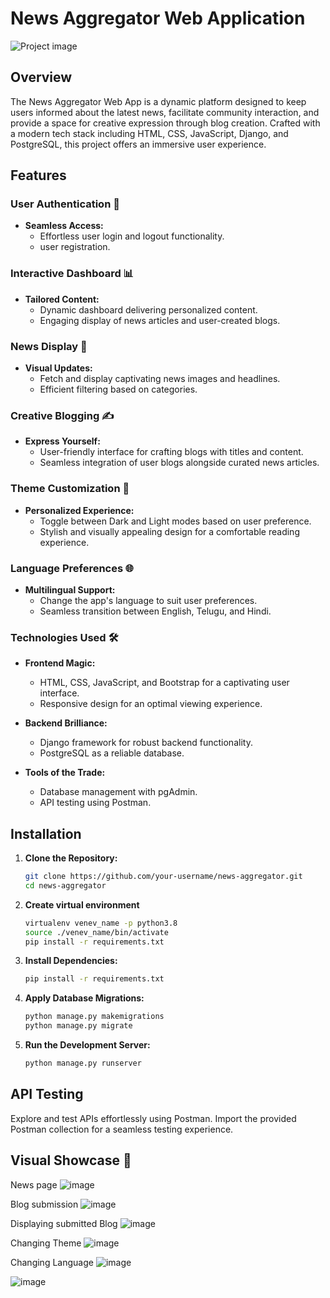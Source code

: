 # News Aggregator Web Application

![Project image](https://github.com/Pramod025/News-Aggregator-Webapp/assets/57028365/c7157351-9c00-4287-8438-5875716690c8)

## Overview

The News Aggregator Web App is a dynamic platform designed to keep users informed about the latest news, facilitate community interaction, and provide a space for creative expression through blog creation. Crafted with a modern tech stack including HTML, CSS, JavaScript, Django, and PostgreSQL, this project offers an immersive user experience.

## Features

### User Authentication 🚀

- **Seamless Access:**
  - Effortless user login and logout functionality.
  - user registration.

### Interactive Dashboard 📊

- **Tailored Content:**
  - Dynamic dashboard delivering personalized content.
  - Engaging display of news articles and user-created blogs.

### News Display 📰

- **Visual Updates:**
  - Fetch and display captivating news images and headlines.
  - Efficient filtering based on categories.

### Creative Blogging ✍️

- **Express Yourself:**
  - User-friendly interface for crafting blogs with titles and content.
  - Seamless integration of user blogs alongside curated news articles.

### Theme Customization 🌈

- **Personalized Experience:**
  - Toggle between Dark and Light modes based on user preference.
  - Stylish and visually appealing design for a comfortable reading experience.

### Language Preferences 🌐

- **Multilingual Support:**
  - Change the app's language to suit user preferences.
  - Seamless transition between English, Telugu, and Hindi.

### Technologies Used 🛠️

- **Frontend Magic:**
  - HTML, CSS, JavaScript, and Bootstrap for a captivating user interface.
  - Responsive design for an optimal viewing experience.

- **Backend Brilliance:**
  - Django framework for robust backend functionality.
  - PostgreSQL as a reliable database.

- **Tools of the Trade:**
  - Database management with pgAdmin.
  - API testing using Postman.

## Installation

1. **Clone the Repository:**

   ```bash
   git clone https://github.com/your-username/news-aggregator.git
   cd news-aggregator
   ```
2. **Create virtual environment**
   ```bash
   virtualenv venev_name -p python3.8
   source ./venev_name/bin/activate
   pip install -r requirements.txt
   ```
3. **Install Dependencies:**

   ```bash
   pip install -r requirements.txt
   ```

4. **Apply Database Migrations:**

   ```bash
   python manage.py makemigrations
   python manage.py migrate
   ```

5. **Run the Development Server:**

   ```bash
   python manage.py runserver
   ```

## API Testing

Explore and test APIs effortlessly using Postman. Import the provided Postman collection for a seamless testing experience.


## Visual Showcase 📸

News page
![image](https://github.com/Pramod025/News-Aggregator-Webapp/assets/57028365/c7157351-9c00-4287-8438-5875716690c8)

Blog submission
![image](https://github.com/Pramod025/News-Aggregator-Webapp/assets/57028365/32f016df-7819-4891-992a-daddfca0ce5b)

Displaying submitted Blog
![image](https://github.com/Pramod025/News-Aggregator-Webapp/assets/57028365/598e6920-b7f5-4b5a-844f-c8a3cadf3ede)

Changing Theme
![image](https://github.com/Pramod025/News-Aggregator-Webapp/assets/57028365/dbf5f225-d3b3-484b-b173-62b7cc1ba768)

Changing Language
![image](https://github.com/Pramod025/News-Aggregator-Webapp/assets/57028365/f29caa09-92f8-4880-86db-bd6fc78fd995)

![image](https://github.com/Pramod025/News-Aggregator-Webapp/assets/57028365/7766ca72-b63a-4223-ad47-89ae5b5cff31)
